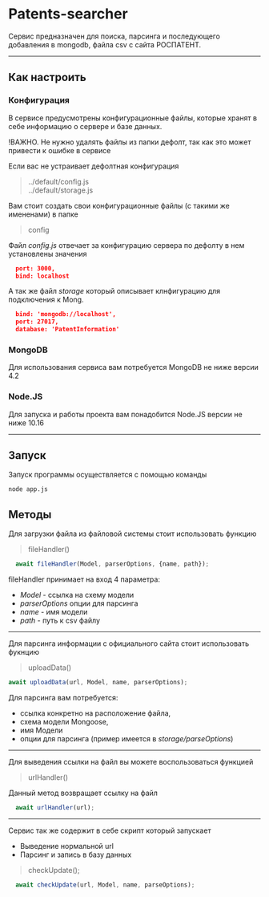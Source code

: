 # Patents-searcher
Сервис предназначен для поиска, парсинга и последующего добавления в mongodb, файла csv с сайта РОСПАТЕНТ.
<hr>

## Как настроить

### Конфигурация
В сервисе предусмотрены конфигурационные файлы, которые хранят в себе информацию о сервере и базе данных.

!ВАЖНО.
Не нужно удалять файлы из папки дефолт, так как это может привести к ошибке в сервисе

Если вас не устраивает дефолтная конфигурация
>../default/config.js <br> ../default/storage.js

Вам стоит создать свои конфигурационные файлы (с такими же имененами) в папке
>config

Файл *config.js* отвечает за конфигурацию сервера по дефолту в нем установлены значения

```json
  port: 3000,
  bind: localhost
```

А так же файл *storage* который описывает клнфигурацию для подключения к Mong.
```json
  bind: 'mongodb://localhost',
  port: 27017,
  database: 'PatentInformation'
```

### MongoDB
Для использования сервиса вам потребуется MongoDB не ниже версии 4.2

### Node.JS
Для запуска и работы проекта вам понадобится Node.JS версии не ниже 10.16


<hr>

## Запуск
Запуск программы осуществляется с помощью команды

```sh
node app.js
```
## Методы
Для загрузки файла из файловой системы стоит использовать функцию
> fileHandler()

```javascript
  await fileHandler(Model, parserOptions, {name, path});
```
fileHandler принимает на вход 4 параметра:
  - *Model* - ссылка на схему модели
  - *parserOptions* опции для парсинга
  - *name* - имя модели
  - *path* - путь к csv файлу

<hr>

Для парсинга информации с официального сайта стоит использовать фукнцию 

>uploadData()

```javascript
await uploadData(url, Model, name, parserOptions);
```

Для парсинга вам потребуется: 
- ссылка конкретно на расположение файла, 
- схема модели Mongoose, 
- имя Модели 
- опции для парсинга (пример имеется в *storage/parseOptions*)
<hr>

Для выведения ссылки на файл вы можете воспользоваться функцией
>urlHandler()

Данный метод возвращает ссылку на файл

```javascript
  await urlHandler(url);
```
<hr>

Сервис так же содержит в себе скрипт который запускает 
- Выведение нормальной url
- Парсинг и запись в базу данных

>checkUpdate();

```javascript
  await checkUpdate(url, Model, name, parseOptions);
```
